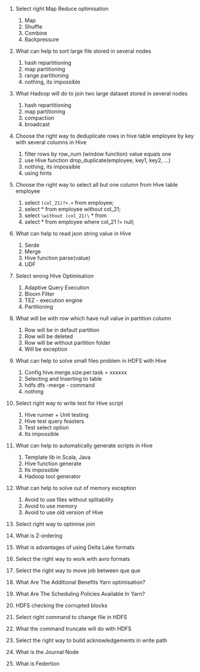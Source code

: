 1. Select right Map Reduce optimisation 
   1. Map
   2. Shuffle
   3. Combine
   4. Backpressure


2. What can help to sort large file stored in several nodes
   1. hash repartitioning 
   2. map partitioning
   3. range partitioning
   4. nothing, its impossible
   
3. What Hadoop will do to join two large dataset stored in several nodes
    1. hash repartitioning
    2. map partitioning
    3. compaction
    4. broadcast
   
4. Choose the right way to deduplicate rows in hive table employee by key with several columns in Hive
   1. filter rows by row_num (window function) value equals one 
   2. use Hive function drop_duplicate(employee, key1, key2, ...)
   3. nothing, its impossible
   4. using hints

5. Choose the right way to select all but one column from Hive table employee
   1. select `(col_21)?+.+` from employee;
   2. select * from employee without col_21;
   3. select `\without (col_21)\` * from
   4. select * from employee where col_21 != null;

6. What can help to read json string value in Hive 
   1. Serde
   2. Merge
   3. Hive function parse(value)
   4. UDF
   
7. Select wrong Hive Optimisation
   1. Adaptive Query Execution
   2. Bloom Filter
   3. TEZ - execution engine
   4. Partitioning
   
8. What will be with row which have null value in partition column
   1. Row will be in default partition
   2. Row will be deleted
   3. Row will be without partition folder
   4. Will be exception
   
9. What can help to solve small files problem in HDFS with Hive
   1. Config hive.merge.size.per.task = xxxxxx
   2. Selecting and Inserting to table 
   3. hdfs dfs -merge - command
   4. nothing
   
10. Select right way to write test for Hive script
    1. Hive runner + Unit testing
    2. Hive test query feasters 
    3. Test select option
    4. Its impossible

11. What can help to automatically generate scripts in Hive
    1. Template lib in Scala, Java
    2. Hive function generate
    3. Its impossible
    4. Hadoop tool generator

12. What can help to solve out of memory exception
    1. Avoid to use files without splitability
    2. Avoid to use memory
    3. Avoid to use old version of Hive

13. Select right way to optimise join
14. What is Z-ordering
15. What is advantages of using Delta Lake formats
16. Select the right way to work with avro formats
17. Select the right way to move job between que que
18. What Are The Additional Benefits Yarn optimisation?
19. What Are The Scheduling Policies Available In Yarn?
20. HDFS checking the corrupted blocks
21. Select right command to change file in HDFS
22. What the command truncate will do with HDFS
23. Select the right way to build acknowledgements in write path
24. What is the Journal Node
25. What is Federtion